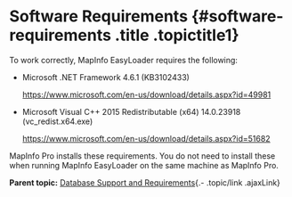 Software Requirements {#software-requirements .title .topictitle1}
=====================

<div class="body conbody">

To work correctly, MapInfo EasyLoader requires the following:

-   Microsoft .NET Framework 4.6.1 (KB3102433)

    <https://www.microsoft.com/en-us/download/details.aspx?id=49981>

-   Microsoft Visual C++ 2015 Redistributable (x64)
    14.0.23918 (vc\_redist.x64.exe)

    <https://www.microsoft.com/en-us/download/details.aspx?id=51682>

MapInfo Pro installs these requirements. You do not need to install
these when running MapInfo EasyLoader on the same machine as MapInfo
Pro.

</div>

<div class="related-links" functx="http://www.functx.com">

<div class="related-links-title">

</div>

<div class="familylinks">

<div class="parentlink">

**Parent topic:** [Database Support and
Requirements](guide/introduction/../../guide/introduction/databasesupport.html){.-
.topic/link .ajaxLink}

</div>

</div>

</div>

